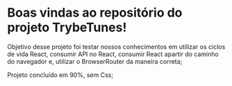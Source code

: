 # Boas vindas ao repositório do projeto TrybeTunes!

Objetivo desse projeto foi testar nossos conhecimentos em utilizar os ciclos de vida React,
consumir API no React, consumir React apartir do caminho do navegador e,
utilizar o BrowserRouter da maneira correta;

Projeto concluído em 90%, sem Css;

